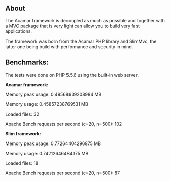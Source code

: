 About
-------------

The Acamar framework is decoupled as much as possible and together with a MVC package that is very light can allow you
to build very fast applications.

The framework was born from the Acamar PHP library and SlimMvc, the latter one being build with performance and security
in mind.


Benchmarks:
--------------

The tests were done on PHP 5.5.6 using the built-in web server.


**Acamar framework:**

Memory peak usage: 0.49568939208984 MB

Memory usage: 0.45857238769531 MB

Loaded files: 32

Apache Bench requests per second (c=20, n=500): 102


**Slim framework:**

Memory peak usage: 0.77264404296875 MB

Memory usage: 0.74212646484375 MB

Loaded files: 18

Apache Bench requests per second (c=20, n=500): 87

